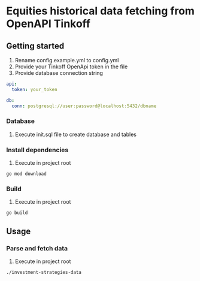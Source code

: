 # Equities historical data fetching from OpenAPI Tinkoff

## Getting started

1. Rename config.example.yml to config.yml
2. Provide your Tinkoff OpenApi token in the file
3. Provide database connection string

```yaml
api:
  token: your_token

db:
  conn: postgresql://user:password@localhost:5432/dbname
```

### Database

1. Execute init.sql file to create database and tables

### Install dependencies

1. Execute in project root

```
go mod download
```

### Build

1. Execute in project root

```
go build
```

## Usage

### Parse and fetch data

1. Execute in project root

```
./investment-strategies-data
``` 